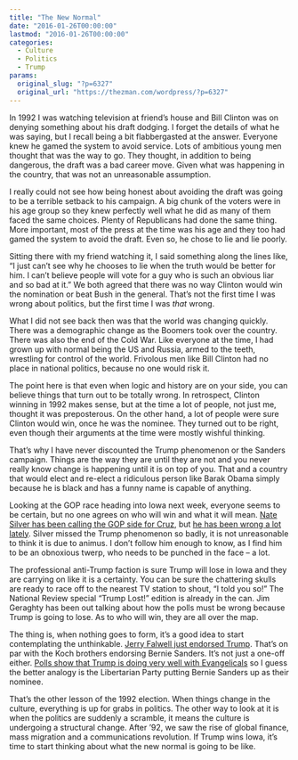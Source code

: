 ```yaml
---
title: "The New Normal"
date: "2016-01-26T00:00:00"
lastmod: "2016-01-26T00:00:00"
categories:
  - Culture
  - Politics
  - Trump
params:
  original_slug: "?p=6327"
  original_url: "https://thezman.com/wordpress/?p=6327"
---
```


In 1992 I was watching television at friend’s house and Bill Clinton was
on denying something about his draft dodging. I forget the details of
what he was saying, but I recall being a bit flabbergasted at the
answer. Everyone knew he gamed the system to avoid service. Lots of
ambitious young men thought that was the way to go. They thought, in
addition to being dangerous, the draft was a bad career move. Given what
was happening in the country, that was not an unreasonable assumption.

I really could not see how being honest about avoiding the draft was
going to be a terrible setback to his campaign. A big chunk of the
voters were in his age group so they knew perfectly well what he did as
many of them faced the same choices. Plenty of Republicans had done the
same thing. More important, most of the press at the time was his age
and they too had gamed the system to avoid the draft. Even so, he chose
to lie and lie poorly.

Sitting there with my friend watching it, I said something along the
lines like, “I just can’t see why he chooses to lie when the truth would
be better for him. I can’t believe people will vote for a guy who is
such an obvious liar and so bad at it.” We both agreed that there was no
way Clinton would win the nomination or beat Bush in the general. That’s
not the first time I was wrong about politics, but the first time I was
*that* wrong.

What I did not see back then was that the world was changing quickly.
There was a demographic change as the Boomers took over the country.
There was also the end of the Cold War. Like everyone at the time, I had
grown up with normal being the US and Russia, armed to the teeth,
wrestling for control of the world. Frivolous men like Bill Clinton had
no place in national politics, because no one would risk it.

The point here is that even when logic and history are on your side, you
can believe things that turn out to be totally wrong. In retrospect,
Clinton winning in 1992 makes sense, but at the time a lot of people,
not just me, thought it was preposterous. On the other hand, a lot of
people were sure Clinton would win, once he was the nominee. They turned
out to be right, even though their arguments at the time were mostly
wishful thinking.

That’s why I have never discounted the Trump phenomenon or the Sanders
campaign. Things are the way they are until they are not and you never
really know change is happening until it is on top of you. That and a
country that would elect and re-elect a ridiculous person like Barak
Obama simply because he is black and has a funny name is capable of
anything.

Looking at the GOP race heading into Iowa next week, everyone seems to
be certain, but no one agrees on who will win and what it will mean.
[Nate Silver has been calling the GOP side for
Cruz](http://projects.fivethirtyeight.com/election-2016/primary-forecast/iowa-republican/),
but [he has been wrong a lot
lately](http://anepigone.blogspot.com/2016/01/nate-slippery-silverfish.html).
Silver missed the Trump phenomenon so badly, it is not unreasonable to
think it is due to animus. I don’t follow him enough to know, as I find
him to be an obnoxious twerp, who needs to be punched in the face – a
lot.

The professional anti-Trump faction is sure Trump will lose in Iowa and
they are carrying on like it is a certainty. You can be sure the
chattering skulls are ready to race off to the nearest TV station to
shout, “I told you so!” The National Review special “Trump Lost!”
edition is already in the can. Jim Geraghty has been out talking about
how the polls must be wrong because Trump is going to lose. As to who
will win, they are all over the map.

The thing is, when nothing goes to form, it’s a good idea to start
contemplating the unthinkable. [Jerry Falwell just endorsed
Trump](https://www.washingtonpost.com/news/post-politics/wp/2016/01/26/evangelical-leader-jerry-falwell-jr-endorses-trump/).
That’s on par with the Koch brothers endorsing Bernie Sanders. It’s not
just a one-off either. [Polls show that Trump is doing very well with
Evangelicals](http://www.politico.com/story/2016/01/trump-evangelicals-poll-218210)
so I guess the better analogy is the Libertarian Party putting Bernie
Sanders up as their nominee.

That’s the other lesson of the 1992 election. When things change in the
culture, everything is up for grabs in politics. The other way to look
at it is when the politics are suddenly a scramble, it means the culture
is undergoing a structural change. After ’92, we saw the rise of global
finance, mass migration and a communications revolution. If Trump wins
Iowa, it’s time to start thinking about what the new normal is going to
be like.
